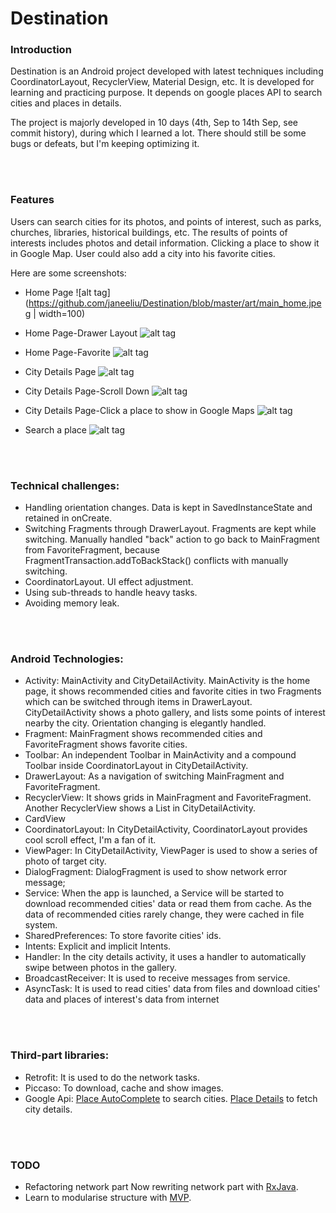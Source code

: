 # Destination
### Introduction

Destination is an Android project developed with latest techniques including CoordinatorLayout, RecyclerView, Material Design, etc. It is developed for learning and practicing purpose. 
It depends on google places API to search cities and places in details.

The project is majorly developed in 10 days (4th, Sep to 14th Sep, see commit history), during which I learned a lot. There should still be some bugs or defeats, but I'm keeping optimizing it. 

<br><br>

### Features

Users can search cities for its photos, and points of interest, such as parks, churches, libraries, historical buildings, etc. The results of points of interests includes
photos and detail information. Clicking a place to show it in Google Map. User could also add a city into his favorite cities.

Here are some screenshots:

* Home Page
![alt tag](https://github.com/janeeliu/Destination/blob/master/art/main_home.jpeg  | width=100)

* Home Page-Drawer Layout
![alt tag](https://github.com/janeeliu/Destination/tree/blob/master/art/main_drawer.jpeg)

* Home Page-Favorite
![alt tag](https://github.com/janeeliu/Destination/tree/blob/master/art/main_favorite.jpeg)

* City Details Page
![alt tag](https://github.com/janeeliu/Destination/tree/blob/master/art/city_detail.jpeg)

* City Details Page-Scroll Down
![alt tag](https://github.com/janeeliu/Destination/tree/blob/master/art/city_detail_scroll_down.jpeg)

* City Details Page-Click a place to show in Google Maps
![alt tag](https://github.com/janeeliu/Destination/tree/blob/master/art/show_goolge_map.jpeg)

* Search a place
![alt tag](https://github.com/janeeliu/Destination/tree/blob/master/art/search.jpeg)


<br><br>

### Technical challenges:

* Handling orientation changes. Data is kept in SavedInstanceState and retained in onCreate.
* Switching Fragments through DrawerLayout. Fragments are kept while switching. Manually handled "back" action to go back to MainFragment from FavoriteFragment, because FragmentTransaction.addToBackStack() conflicts with manually switching. 
* CoordinatorLayout. UI effect adjustment.
* Using sub-threads to handle heavy tasks.
* Avoiding memory leak.

<br><br>

### Android Technologies:

* Activity: 
MainActivity and CityDetailActivity. MainActivity is the home page, it shows recommended cities and favorite cities in two Fragments which can be switched through items in DrawerLayout. CityDetailActivity shows a photo gallery, and lists some points of interest nearby the city.
Orientation changing is elegantly handled.  
* Fragment:
MainFragment shows recommended cities and FavoriteFragment shows favorite cities. 
* Toolbar: 
An independent Toolbar in MainActivity and a compound Toolbar inside CoordinatorLayout in CityDetailActivity.
* DrawerLayout: 
As a navigation of switching MainFragment and FavoriteFragment.
* RecyclerView: 
It shows grids in MainFragment and FavoriteFragment. Another RecyclerView shows a List in CityDetailActivity.
* CardView
* CoordinatorLayout: 
In CityDetailActivity, CoordinatorLayout provides cool scroll effect, I'm a fan of it.
* ViewPager: 
In CityDetailActivity, ViewPager is used to show a series of photo of target city.
* DialogFragment: 
DialogFragment is used to show network error message;
* Service: 
When the app is launched, a Service will be started to download recommended cities' data or read them from cache. As the data of recommended cities rarely change, they were cached in file system.
* SharedPreferences: 
To store favorite cities' ids.
* Intents: 
Explicit and implicit Intents.
* Handler: 
In the city details activity, it uses a handler to automatically swipe between photos in the gallery.
* BroadcastReceiver: 
It is used to receive messages from service.
* AsyncTask: 
It is used to read cities' data from files and download cities' data and places of interest's data from internet

<br><br>

### Third-part libraries:
* Retrofit: 
It is used to do the network tasks.
* Piccaso: 
To download, cache and show images.
* Google Api: 
[Place AutoComplete](https://developers.google.com/places/web-service/autocomplete) to search cities. [Place Details](https://developers.google.com/places/web-service/details) to fetch city details.

<br><br>

### TODO

* Refactoring network part
Now rewriting network part with [RxJava](https://github.com/ReactiveX/RxJava).
* Learn to modularise structure with [MVP](http://code.tutsplus.com/tutorials/an-introduction-to-model-view-presenter-on-android--cms-26162).







